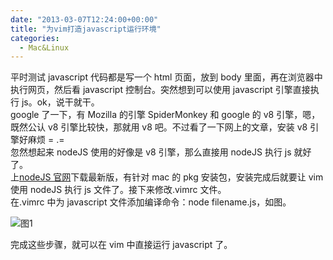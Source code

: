 ```yaml
---
date: "2013-03-07T12:24:00+00:00"
title: "为vim打造javascript运行环境"
categories:
  - Mac&Linux
---
```


平时测试 javascript 代码都是写一个 html 页面，放到 body 里面，再在浏览器中执行网页，然后看 javascript 控制台。突然想到可以使用 javascript 引擎直接执行 js。ok，说干就干。  
google 了一下，有 Mozilla 的引擎 SpiderMonkey 和 google 的 v8 引擎，嗯，既然公认 v8 引擎比较快，那就用 v8 吧。不过看了一下网上的文章，安装 v8 引擎好麻烦 = .=  
忽然想起来 nodeJS 使用的好像是 v8 引擎，那么直接用 nodeJS 执行 js 就好了。  
上[nodeJS 官网](http://nodejs.org)下载最新版，有针对 mac 的 pkg 安装包，安装完成后就要让 vim 使用 nodeJS 执行 js 文件了。接下来修改.vimrc 文件。  
在.vimrc 中为 javascript 文件添加编译命令：node filename.js，如图。

![图1](/images/javascript-enviroment.png)

完成这些步骤，就可以在 vim 中直接运行 javascript 了。
